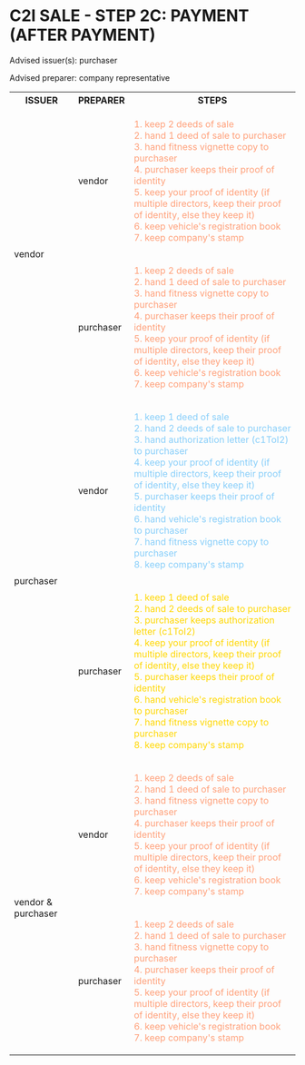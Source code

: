 # C2I SALE - STEP 2C: PAYMENT (AFTER PAYMENT)

Advised issuer(s): purchaser

Advised preparer: company representative

<table>
  <tr>
    <th>ISSUER</th>
    <th>PREPARER</th>
    <th>STEPS</th>
  </tr>

  <tr>
    <!-- ISSUER: vendor -->
    <!-- PREPARER: vendor -->
    <td rowspan="2">vendor</td>
    <td>vendor</td>
    <td style="color: lightsalmon;">
      <ol style="padding: 0; list-style-position: inside;">
        <li>keep 2 deeds of sale</li>
        <li>hand 1 deed of sale to purchaser</li>
        <li>hand fitness vignette copy to purchaser</li>
        <li>purchaser keeps their proof of identity</li>
        <li>keep your proof of identity (if multiple directors, keep their proof of identity, else they keep it)</li>
        <li>keep vehicle's registration book</li>
        <li>keep company's stamp</li>
      </ol>
    </td>
  </tr>
  <tr>
    <!-- ISSUER: vendor -->
    <!-- PREPARER: purchaser -->
    <td>purchaser</td>
    <td style="color: lightsalmon;">
      <ol style="padding: 0; list-style-position: inside;">
        <li>keep 2 deeds of sale</li>
        <li>hand 1 deed of sale to purchaser</li>
        <li>hand fitness vignette copy to purchaser</li>
        <li>purchaser keeps their proof of identity</li>
        <li>keep your proof of identity (if multiple directors, keep their proof of identity, else they keep it)</li>
        <li>keep vehicle's registration book</li>
        <li>keep company's stamp</li>
      </ol>
    </td>
  </tr>

  <tr>
    <!-- ISSUER: purchaser -->
    <!-- PREPARER: vendor -->
    <td rowspan="2">purchaser</td>
    <td>vendor</td>
    <td style="color: lightskyblue;">
      <ol style="padding: 0; list-style-position: inside;">
        <li>keep 1 deed of sale</li>
        <li>hand 2 deeds of sale to purchaser</li>
        <li>hand authorization letter (c1ToI2) to purchaser</li>
        <li>keep your proof of identity (if multiple directors, keep their proof of identity, else they keep it)</li>
        <li>purchaser keeps their proof of identity</li>
        <li>hand vehicle's registration book to purchaser</li>
        <li>hand fitness vignette copy to purchaser</li>
        <li>keep company's stamp</li>
      </ol>
    </td>
  </tr>
  <tr>
    <!-- ISSUER: purchaser -->
    <!-- PREPARER: purchaser -->
    <td>purchaser</td>
    <td style="color: gold;">
      <ol style="padding: 0; list-style-position: inside;">
        <li>keep 1 deed of sale</li>
        <li>hand 2 deeds of sale to purchaser</li>
        <li>purchaser keeps authorization letter (c1ToI2)</li>
        <li>keep your proof of identity (if multiple directors, keep their proof of identity, else they keep it)</li>
        <li>purchaser keeps their proof of identity</li>
        <li>hand vehicle's registration book to purchaser</li>
        <li>hand fitness vignette copy to purchaser</li>
        <li>keep company's stamp</li>
      </ol>
    </td>
  </tr>

  <tr>
    <!-- ISSUER: vendor & purchaser -->
    <!-- PREPARER: vendor -->
    <td rowspan="2">vendor & purchaser</td>
    <td>vendor</td>
    <td style="color: lightsalmon;">
      <ol style="padding: 0; list-style-position: inside;">
        <li>keep 2 deeds of sale</li>
        <li>hand 1 deed of sale to purchaser</li>
        <li>hand fitness vignette copy to purchaser</li>
        <li>purchaser keeps their proof of identity</li>
        <li>keep your proof of identity (if multiple directors, keep their proof of identity, else they keep it)</li>
        <li>keep vehicle's registration book</li>
        <li>keep company's stamp</li>
      </ol>
    </td>
  </tr>
  <tr>
    <!-- ISSUER: vendor & purchaser -->
    <!-- PREPARER: purchaser -->
    <td>purchaser</td>
    <td style="color: lightsalmon;">
      <ol style="padding: 0; list-style-position: inside;">
        <li>keep 2 deeds of sale</li>
        <li>hand 1 deed of sale to purchaser</li>
        <li>hand fitness vignette copy to purchaser</li>
        <li>purchaser keeps their proof of identity</li>
        <li>keep your proof of identity (if multiple directors, keep their proof of identity, else they keep it)</li>
        <li>keep vehicle's registration book</li>
        <li>keep company's stamp</li>
      </ol>
    </td>
  </tr>
</table>
